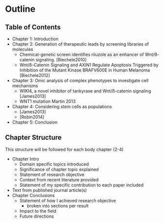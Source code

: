 Outline
=======

Table of Contents
-----------------

* Chapter 1: Introduction
* Chapter 2: Generation of therapeutic leads by screening libraries of molecules
    - Chemical-genetic screen identifies riluzole as an enhancer of Wnt/ß-catenin signaling. [Biechele2010]
    - Wnt/ß-Catenin Signaling and AXIN1 Regulate Apoptosis Triggered by Inhibition of the Mutant Kinase BRAFV600E in Human Melanoma [Biechele2012]
* Chapter 3: Omic analysis of complex phenotypes to investigate cell mechanisms
    - WIKI4, a novel inhibitor of tankyrase and Wnt/ß-catenin signaling [James2013]
    - WNT1 mutation Martin 2013
* Chapter 4: Considering stem cells as populations
    - [James2013]
    - [Robin2014]
* Chapter 5: Conclusion

Chapter Structure
-----------------
This structure will be followed for each body chapter (2-4)

* Chapter Intro
    - Domain specific topics introduced
    - Significance of chapter topic explained
    - Statement of research objective
    - Context from recent literature provided
    - Statement of my specific contribution to each paper included
* Text from published journal article(s)
* Chapter Conclusions
    - Statement of how I achieved research objective
        + broken into sections per result
    - Impact to the field
    - Future directions
